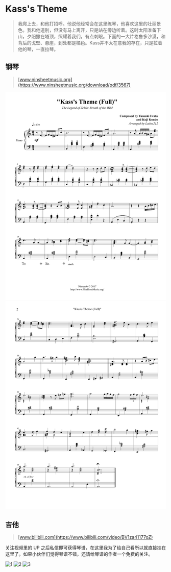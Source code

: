 # Kass's Theme

> 我爬上去，和他打招呼。他说他经常会在这里练琴，他喜欢这里的壮丽景色。我和他道别，但没有马上离开，只是站在旁边听着。这时太阳准备下山，夕阳撒在塔顶，照耀着我们，有点刺眼。下面的一大片格鲁多沙漠，和背后的戈壁、悬崖，到处都是橘色。Kass并不太在意我的存在，只是拉着他的琴，一直拉琴。

## 钢琴

> [www.ninsheetmusic.org](https://www.ninsheetmusic.org/download/pdf/3567)

![piano-1](piano-1.png)
![piano-2](piano-2.png)

## 吉他

> [www.bilibili.com](https://www.bilibili.com/video/BV1za41177oZ)

关注视频里的 UP 之后私信即可获得琴谱，在这里我为了给自己看所以就直接挂在这里了。如果小伙伴们觉得琴谱不错，还请给琴谱的作者一个免费的关注。

![1](1.PNG)
![2](2.PNG)
![3](3.JPG)
